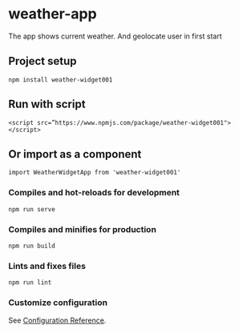 # weather-app
The app shows current weather. And geolocate user in first start

## Project setup
```
npm install weather-widget001
```
## Run with script
```
<script src=”https://www.npmjs.com/package/weather-widget001"></script>
```
## Or import as a component 
```
import WeatherWidgetApp from 'weather-widget001'
```

### Compiles and hot-reloads for development
```
npm run serve
```

### Compiles and minifies for production
```
npm run build
```

### Lints and fixes files
```
npm run lint
```

### Customize configuration
See [Configuration Reference](https://cli.vuejs.org/config/).
